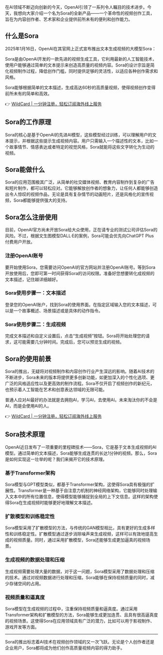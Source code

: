 在AI领域不断迈向创新的今天，OpenAI引领了一系列令人瞩目的技术进步。今天，我想向大家介绍一个名为Sora的全新产品——一个革命性的视频创作工具，旨在为内容创作者、艺术家和企业提供前所未有的便利和创作能力。

## 什么是Sora

2025年1月16日，OpenAI在其官网上正式宣布推出文本生成视频的大模型Sora：

Sora是由OpenAI开发的一款先进的视频生成工具，它利用最新的人工智能技术，使用户能够通过简单的文本提示来创造高质量的视频内容。Sora的设计宗旨是简化视频制作过程，降低创作门槛，同时提供足够的灵活性，以适应各种创作需求和风格。

Sora能够根据简单的文本描述，生成高达60秒的高质量视频，使得视频创作变得前所未有的简单和高效。

👉 [WildCard | 一分钟注册，轻松订阅海外线上服务](https://bit.ly/bewildcard)

## Sora的工作原理

Sora的核心是基于OpenAI的先进AI模型，这些模型经过训练，可以理解用户的文本提示，并根据这些提示生成视频内容。用户只需输入一个描述性的文本，比如一个故事情节、情感表达或者特定的视觉风格，Sora就能将这些文字转化为生动的视频。

## Sora能做什么

Sora的应用范围极其广泛，从简单的社交媒体视频、教育内容制作到复杂的广告和短片制作，都可以轻松应对。它能够解放创作者的想象力，让任何人都能够创造出令人惊叹的视频作品，无论是具有复杂情节的动画短片，还是风格化的宣传视频，Sora都能够提供强大的支持。

## Sora怎么注册使用

目前，OpenAI官方尚未开放Sora给大众使用，正在请专业的测试公司评估Sora的风险。不过，根据文生图模型DALL·E的案例，Sora可能会优先向ChatGPT Plus付费用户开放。

### 注册OpenAI账号

要开始使用Sora，您需要访问OpenAI的官方网站并注册OpenAI账号。等到Sora开放使用后，您即可第一时间获得Sora的访问权限。准备好您想要转化成视频的文本描述，记住越详细越好。

### Sora使用步骤一：文本描述

登录您的OpenAI账户，找到Sora的使用界面。在指定区域输入您的文本描述，可以是一个故事概述、场景描述或是具体的动作指令。

### Sora使用步骤二：生成视频

完成文本描述和自定义设置后，点击“生成视频”按钮。Sora将开始处理您的请求，这可能需要几分钟时间。完成后，您可以预览生成的视频。

## Sora的使用前景

Sora的推出，无疑将对视频制作和内容创作行业产生深远的影响。随着AI技术的不断进步，Sora未来的版本将提供更多创新功能，如更加深入的个性化选项、更广泛的风格适应性以及更高效的制作流程。Sora不仅开启了视频创作的新纪元，也预示着人工智能在艺术和创意表达领域的无限可能。

普通人应对AI最好的办法就是去拥抱AI，学习AI，去使用AI。未来淘汰你的不会是AI，而是会使用AI的人。

👉 [WildCard | 一分钟注册，轻松订阅海外线上服务](https://bit.ly/bewildcard)

## Sora技术原理

OpenAI近日发布了一项重要的里程碑技术——Sora，它是基于文本生成视频的AI模型。通过简单的文本描述，Sora能够生成连贯的长达1分钟的视频。那么，Sora是如何实现这一壮举的呢？我们来揭开它的技术原理。

### 基于Transformer架构

Sora模型与GPT模型类似，都基于Transformer架构，这使得Sora具有极强的扩展性。Transformer是一种基于自注意力机制的神经网络架构，它能够同时处理输入文本中的所有位置信息，使得模型能够捕捉到全局的上下文信息。这样的架构使得Sora在生成视频时能够更好地理解文本描述。

### 扩散模型和训练稳定性

Sora模型采用了扩散模型的方法，与传统的GAN模型相比，具有更好的生成多样性和训练稳定性。扩散模型通过逐步消除噪声来生成视频，这样可以有效地提高生成的视频质量。同时，通过采用扩散模型，Sora还能够生成更加逼真的视频场景。

### 生成视频的数据处理和压缩

生成视频需要处理大量的数据，对于这一问题，Sora模型采用了数据处理和压缩的技术。通过对视频数据进行处理和压缩，Sora能够在保持视频质量的同时，减少存储空间的占用。

### 视频质量和逼真度

Sora模型在生成视频的过程中，注重保持视频质量和逼真度。通过采用Transformer架构和扩散模型的方法，Sora能够生成更加连贯、且具有很高逼真度的视频场景。这使得Sora在应用领域具有广泛的潜力，比如可以用于影视制作、游戏开发等方面。

---

Sora的推出标志着AI技术在视频创作领域的又一次飞跃。无论是个人创作者还是企业用户，Sora都将成为他们创作高质量视频内容的得力助手。